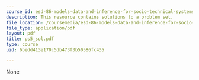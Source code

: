 ```yaml
---
course_id: esd-86-models-data-and-inference-for-socio-technical-systems-spring-2007
description: This resource contains solutions to a problem set.
file_location: /coursemedia/esd-86-models-data-and-inference-for-socio-technical-systems-spring-2007/6bedd413e170c5db473f3b50586fc435_ps5_sol.pdf
file_type: application/pdf
layout: pdf
title: ps5_sol.pdf
type: course
uid: 6bedd413e170c5db473f3b50586fc435

---
```

None